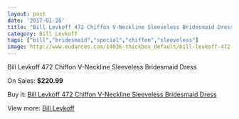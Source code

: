```yaml
---
layout: post
date: '2017-01-26'
title: "Bill Levkoff 472 Chiffon V-Neckline Sleeveless Bridesmaid Dress"
category: Bill Levkoff
tags: ["bill","bridesmaid","special","chiffon","sleeveless"]
image: http://www.eudances.com/14036-thickbox_default/bill-levkoff-472-chiffon-v-neckline-sleeveless-bridesmaid-dress.jpg
---
```

Bill Levkoff 472 Chiffon V-Neckline Sleeveless Bridesmaid Dress

On Sales: **$220.99**
<a href="https://www.eudances.com/en/bill-levkoff/4212-bill-levkoff-472-chiffon-v-neckline-sleeveless-bridesmaid-dress.html"><amp-img layout="responsive" width="600" height="600" src="//www.eudances.com/14036-thickbox_default/bill-levkoff-472-chiffon-v-neckline-sleeveless-bridesmaid-dress.jpg" alt="Bill Levkoff 472 Chiffon V-Neckline Sleeveless Bridesmaid Dress 0" /></a>
<a href="https://www.eudances.com/en/bill-levkoff/4212-bill-levkoff-472-chiffon-v-neckline-sleeveless-bridesmaid-dress.html"><amp-img layout="responsive" width="600" height="600" src="//www.eudances.com/14037-thickbox_default/bill-levkoff-472-chiffon-v-neckline-sleeveless-bridesmaid-dress.jpg" alt="Bill Levkoff 472 Chiffon V-Neckline Sleeveless Bridesmaid Dress 1" /></a>
<a href="https://www.eudances.com/en/bill-levkoff/4212-bill-levkoff-472-chiffon-v-neckline-sleeveless-bridesmaid-dress.html"><amp-img layout="responsive" width="600" height="600" src="//www.eudances.com/14038-thickbox_default/bill-levkoff-472-chiffon-v-neckline-sleeveless-bridesmaid-dress.jpg" alt="Bill Levkoff 472 Chiffon V-Neckline Sleeveless Bridesmaid Dress 2" /></a>
<a href="https://www.eudances.com/en/bill-levkoff/4212-bill-levkoff-472-chiffon-v-neckline-sleeveless-bridesmaid-dress.html"><amp-img layout="responsive" width="600" height="600" src="//www.eudances.com/14039-thickbox_default/bill-levkoff-472-chiffon-v-neckline-sleeveless-bridesmaid-dress.jpg" alt="Bill Levkoff 472 Chiffon V-Neckline Sleeveless Bridesmaid Dress 3" /></a>

Buy it: [Bill Levkoff 472 Chiffon V-Neckline Sleeveless Bridesmaid Dress](https://www.eudances.com/en/bill-levkoff/4212-bill-levkoff-472-chiffon-v-neckline-sleeveless-bridesmaid-dress.html "Bill Levkoff 472 Chiffon V-Neckline Sleeveless Bridesmaid Dress")

View more: [Bill Levkoff](https://www.eudances.com/en/57-bill-levkoff "Bill Levkoff")